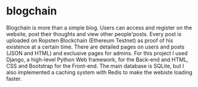 # blogchain
Blogchain is more than a simple blog.
Users can access and register on the website, post their thoughts and view other people'posts.
Every post is uploaded on Ropsten Blockchain (Ethereum Testnet) as proof of his existence at a certain time.
There are detailed pages on users and posts (JSON and HTML) and exclusive pages for admins.
For this project I used Django, a high-level Python Web framework, for the Back-end and HTML, CSS and Bootstrap for the Front-end.
The main database is SQLite, but I also implemented a caching system with Redis to make the webiste loading faster.
